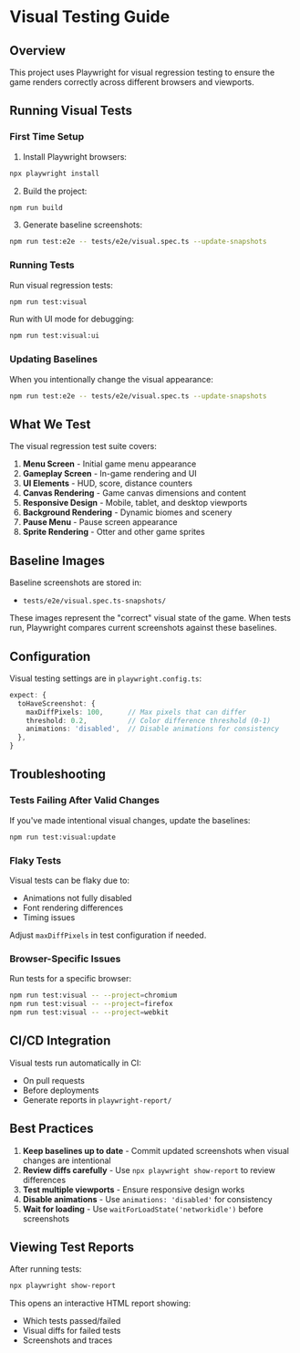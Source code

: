 # Visual Testing Guide

## Overview

This project uses Playwright for visual regression testing to ensure the game renders correctly across different browsers and viewports.

## Running Visual Tests

### First Time Setup

1. Install Playwright browsers:
```bash
npx playwright install
```

2. Build the project:
```bash
npm run build
```

3. Generate baseline screenshots:
```bash
npm run test:e2e -- tests/e2e/visual.spec.ts --update-snapshots
```

### Running Tests

Run visual regression tests:
```bash
npm run test:visual
```

Run with UI mode for debugging:
```bash
npm run test:visual:ui
```

### Updating Baselines

When you intentionally change the visual appearance:

```bash
npm run test:e2e -- tests/e2e/visual.spec.ts --update-snapshots
```

## What We Test

The visual regression test suite covers:

1. **Menu Screen** - Initial game menu appearance
2. **Gameplay Screen** - In-game rendering and UI
3. **UI Elements** - HUD, score, distance counters
4. **Canvas Rendering** - Game canvas dimensions and content
5. **Responsive Design** - Mobile, tablet, and desktop viewports
6. **Background Rendering** - Dynamic biomes and scenery
7. **Pause Menu** - Pause screen appearance
8. **Sprite Rendering** - Otter and other game sprites

## Baseline Images

Baseline screenshots are stored in:
- `tests/e2e/visual.spec.ts-snapshots/`

These images represent the "correct" visual state of the game. When tests run, Playwright compares current screenshots against these baselines.

## Configuration

Visual testing settings are in `playwright.config.ts`:

```typescript
expect: {
  toHaveScreenshot: {
    maxDiffPixels: 100,      // Max pixels that can differ
    threshold: 0.2,          // Color difference threshold (0-1)
    animations: 'disabled',  // Disable animations for consistency
  },
}
```

## Troubleshooting

### Tests Failing After Valid Changes

If you've made intentional visual changes, update the baselines:
```bash
npm run test:visual:update
```

### Flaky Tests

Visual tests can be flaky due to:
- Animations not fully disabled
- Font rendering differences
- Timing issues

Adjust `maxDiffPixels` in test configuration if needed.

### Browser-Specific Issues

Run tests for a specific browser:
```bash
npm run test:visual -- --project=chromium
npm run test:visual -- --project=firefox
npm run test:visual -- --project=webkit
```

## CI/CD Integration

Visual tests run automatically in CI:
- On pull requests
- Before deployments
- Generate reports in `playwright-report/`

## Best Practices

1. **Keep baselines up to date** - Commit updated screenshots when visual changes are intentional
2. **Review diffs carefully** - Use `npx playwright show-report` to review differences
3. **Test multiple viewports** - Ensure responsive design works
4. **Disable animations** - Use `animations: 'disabled'` for consistency
5. **Wait for loading** - Use `waitForLoadState('networkidle')` before screenshots

## Viewing Test Reports

After running tests:
```bash
npx playwright show-report
```

This opens an interactive HTML report showing:
- Which tests passed/failed
- Visual diffs for failed tests
- Screenshots and traces
